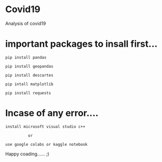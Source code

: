 # Covid19
Analysis of covid19


# important packages to insall first...

    pip install pandas

    pip install geopandas

    pip install descartes

    pip intall matplotlib

    pip install requests




# Incase of any error....

    install microsoft visual studio c++ 

              or
          
    use google colabs or kaggle notebook


Happy coading...... ;)
